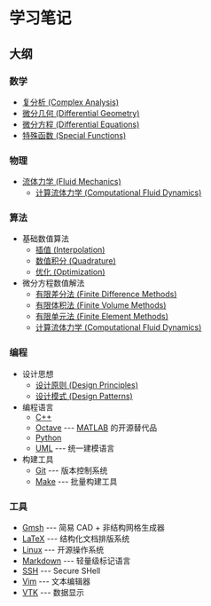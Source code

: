 # 学习笔记

## 大纲

### 数学
- [复分析 (Complex Analysis)](./Mathematics/ComplexAnalysis.lyx)
- [微分几何 (Differential Geometry)](./Mathematics/DifferentialGeometry.lyx)
- [微分方程 (Differential Equations)](./Mathematics/DifferentialEquations.lyx)
- [特殊函数 (Special Functions)](./Mathematics/SpecialFunctions.lyx)

### 物理
- [流体力学 (Fluid Mechanics)](./Physics/FluidMechanics.lyx)
  - [计算流体力学 (Computational Fluid Dynamics)](./Algorithms/CFD.lyx)

### 算法
- 基础数值算法
  - [插值 (Interpolation)](./Algorithms/Interpolation.lyx) 
  - [数值积分 (Quadrature)](./Algorithms/Quadrature.lyx) 
  - [优化 (Optimization)](./Algorithms/Optimization.lyx) 
- 微分方程数值解法
  - [有限差分法 (Finite Difference Methods)](./Algorithms/FiniteDifference.lyx)
  - [有限体积法 (Finite Volume Methods)](./Algorithms/FiniteVolume.lyx)
  - [有限单元法 (Finite Element Methods)](./Algorithms/FiniteElement.lyx)
  - [计算流体力学 (Computational Fluid Dynamics)](./Algorithms/CFD.lyx)

### 编程
- 设计思想
  - [设计原则 (Design Principles)](./Programming/principles/README.md)
  - [设计模式 (Design Patterns)](./Programming/patterns/README.md)
- 编程语言
  - [C++](./Programming/C++/README.md)
  - [Octave](./Programming/Octave.md) --- [MATLAB](https://www.mathworks.com/products/matlab.html) 的开源替代品
  - [Python](./Programming/Python.md)
  - [UML](./Programming/UML.md) --- 统一建模语言
- 构建工具
  - [Git](./Programming/Git.md) --- 版本控制系统
  - [Make](./Programming/make/README.md) --- 批量构建工具

### 工具
- [Gmsh](./Tools/Gmsh/README.md) --- 简易 CAD + 非结构网格生成器
- [LaTeX](./Tools/LaTeX/README.md) --- 结构化文档排版系统
- [Linux](./Tools/Linux/README.md) --- 开源操作系统
- [Markdown](./Tools/Markdown.md) --- 轻量级标记语言
- [SSH](./Tools/SSH.md) --- Secure SHell
- [Vim](./Tools/Vim.md) --- 文本编辑器
- [VTK](./Tools/VTK/README.md) --- 数据显示
